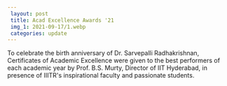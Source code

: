 ```yaml
---
 layout: post	
 title: Acad Excellence Awards '21
 img_1: 2021-09-17/1.webp
 categories: update
---
```


To celebrate the birth anniversary of Dr. Sarvepalli Radhakrishnan, Certificates of Academic Excellence were given to the best performers of each academic year by Prof. B.S. Murty, Director of IIT Hyderabad, in presence of IIITR's inspirational faculty and passionate students.